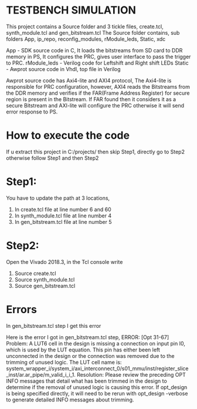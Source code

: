 # TESTBENCH SIMULATION
This project contains a Source folder and 3 tickle files, create.tcl, synth_module.tcl and gen_bitstream.tcl
The Source folder contains, sub folders App, ip_repo, reconfig_modules, rModule_leds, Static, xdc

App - SDK source code in C, It loads the bitstreams from SD card to DDR memory in PS, It configures the PRC, gives user interface to pass the trigger to PRC. 
rModule_leds - Verilog code for Leftshift and Right shift LEDs
Static - Awprot source code in Vhdl, top file in Verilog 

Awprot source code has Axi4-lite and AXI4 protocol, The Axi4-lite is responsible for PRC configuration,  however, AXI4 reads the Bitstreams from the DDR memory and verifies if the FAR(Frame Address Register) for secure region is present in the Bitstream. If FAR found then it considers it as a secure Bitstream and AXI-lite will configure the PRC otherwise it will send error response to PS.



# How to execute the code
If u extract this project in C:/projects/ then skip Step1, directly go to Step2 otherwise follow Step1 and then Step2

# Step1:
You have to update the path at 3 locations,

1. In create.tcl file at line number 6 and 60
2. In synth_module.tcl file at line number 4
3. In gen_bitstream.tcl file at line number 5


# Step2:

Open the Vivado 2018.3, in the Tcl console write
1. Source create.tcl
2. Source synth_module.tcl
3. Source gen_bitstream.tcl









# Errors
In gen_bitstream.tcl step I get this error

Here is the error I got in gen_bitstream.tcl step, 
ERROR: [Opt 31-67] Problem: A LUT6 cell in the design is missing a connection on input pin I0, which is used by the LUT equation. This pin has either been left unconnected in the design or the connection was removed due to the trimming of unused logic. The LUT cell name is: system_wrapper_i/system_i/axi_interconnect_0/s01_mmu/inst/register_slice_inst/ar.ar_pipe/m_valid_i_i_1. Resolution: Please review the preceding OPT INFO messages that detail what has been trimmed in the design to determine if the removal of unused logic is causing this error. If opt_design is being specified directly, it will need to be rerun with opt_design -verbose to generate detailed INFO messages about trimming.
